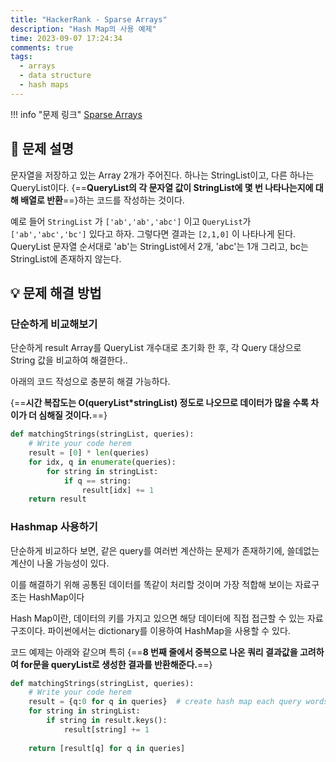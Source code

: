 ```yaml
---
title: "HackerRank - Sparse Arrays"
description: "Hash Map의 사용 예제"
time: 2023-09-07 17:24:34
comments: true
tags:
  - arrays
  - data structure
  - hash maps
---
```


!!! info "문제 링크"
    [Sparse Arrays](https://www.hackerrank.com/challenges/sparse-arrays/problem)

## 📃 문제 설명

문자열을 저장하고 있는 Array 2개가 주어진다. 하나는 StringList이고, 다른 하나는 QueryList이다. {==**QueryList의 각 문자열 값이 StringList에 몇 번 나타나는지에 대해 배열로 반환**==}하는 코드를 작성하는 것이다. 

예로 들어 `StringList` 가 `['ab','ab','abc']` 이고 `QueryList`가 `['ab','abc','bc']` 있다고 하자. 그렇다면 결과는 `[2,1,0]` 이 나타나게 된다. QueryList 문자열 순서대로 'ab'는 StringList에서 2개, 'abc'는 1개 그리고, bc는 StringList에 존재하지 않는다.

## 💡 문제 해결 방법

### 단순하게 비교해보기

단순하게 result Array를 QueryList 개수대로 초기화 한 후, 각 Query 대상으로 String 값을 비교하여 해결한다..

아래의 코드 작성으로 충분히 해결 가능하다.

{==**시간 복잡도는 O(queryList*stringList) 정도로 나오므로 데이터가 많을 수록 차이가 더 심해질 것이다.**==}

``` python title="sparse-array1.py" linenums="1"
def matchingStrings(stringList, queries):
    # Write your code herem  
    result = [0] * len(queries)
    for idx, q in enumerate(queries):
        for string in stringList:
            if q == string:
                result[idx] += 1
    return result
```

### Hashmap 사용하기 

단순하게 비교하다 보면, 같은 query를 여러번 계산하는 문제가 존재하기에, 쓸데없는 계산이 나올 가능성이 있다.

이를 해결하기 위해 공통된 데이터를 똑같이 처리할 것이며 가장 적합해 보이는 자료구조는 HashMap이다

Hash Map이란, 데이터의 키를 가지고 있으면 해당 데이터에 직접 접근할 수 있는 자료구조이다. 파이썬에서는 dictionary를 이용하여 HashMap을 사용할 수 있다.

코드 예제는 아래와 같으며 특히 {==**8 번째 줄에서 중복으로 나온 쿼리 결과값을 고려하여 for문을 queryList로 생성한 결과를 반환해준다.**==}

``` python title="sparse-array1.py" linenums="1" hl_lines="8"
def matchingStrings(stringList, queries):
    # Write your code herem  
    result = {q:0 for q in queries}  # create hash map each query words
    for string in stringList:
        if string in result.keys():
            result[string] += 1
    
    return [result[q] for q in queries] 
```

